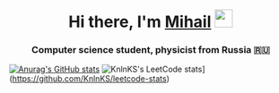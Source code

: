 <h1 align="center">Hi there, I'm <a href="https://t.me/Hhda122" target="_blank">Mihail</a> 
<img src="https://github.com/blackcater/blackcater/raw/main/images/Hi.gif" height="32"/></h1>
<h3 align="center">Computer science student, physicist from Russia 🇷🇺</h3>

[![Anurag's GitHub stats](https://github-readme-stats.vercel.app/api?username=Alienmisha)](https://github.com/anuraghazra/github-readme-stats)
![KnlnKS's LeetCode stats](https://leetcode-stats-six.vercel.app/api?username=0ngd92DPgH)](https://github.com/KnlnKS/leetcode-stats)
